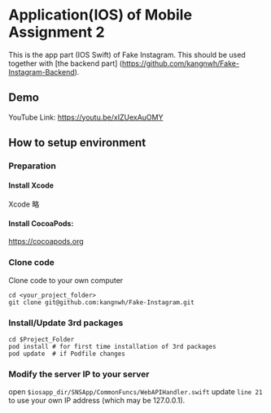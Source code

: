 # Application(IOS) of Mobile Assignment 2

This is the app part (IOS Swift) of Fake Instagram. This should be used together with [the backend part] (https://github.com/kangnwh/Fake-Instagram-Backend).



## Demo

YouTube Link: https://youtu.be/xIZUexAuOMY




## How to setup environment

### Preparation

#### Install Xcode 
Xcode 略



#### Install CocoaPods:

https://cocoapods.org



### Clone code

Clone code to your own computer
```shell
cd <your_project_folder>
git clone git@github.com:kangnwh/Fake-Instagram.git
```

### Install/Update 3rd packages
```shell
cd $Project_Folder
pod install # for first time installation of 3rd packages
pod update  # if Podfile changes

```



### Modify the server IP to your server

open `$iosapp_dir/SNSApp/CommonFuncs/WebAPIHandler.swift` update `line 21` to use your own IP address (which may be 127.0.0.1).

